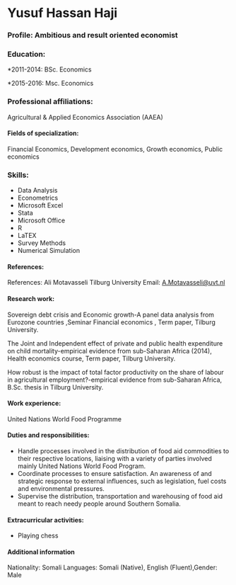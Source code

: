 
Yusuf Hassan Haji
=================

### Profile: Ambitious and result oriented economist

### Education:

*2011-2014: BSc. Economics

*2015-2016: Msc. Economics


### Professional affiliations:

Agricultural & Applied Economics Association (AAEA)

#### Fields of specialization:

Financial Economics, Development economics, Growth economics, Public economics

### Skills:
*	Data Analysis
*	Econometrics
*	Microsoft Excel
*	Stata
*	Microsoft Office
*	R
*	LaTEX
*	Survey Methods
*	Numerical Simulation



#### References:

References:
Ali Motavasseli   Tilburg University          Email: A.Motavasseli@uvt.nl

#### Research work:
Sovereign debt crisis and Economic growth-A panel data analysis from Eurozone countries ,Seminar Financial economics , Term paper, Tilburg University.

The Joint and Independent effect of private and public health expenditure on child mortality-empirical evidence from sub-Saharan Africa (2014), Health economics course, Term paper, Tilburg University.

How robust is the impact of total factor productivity on the share of labour in agricultural employment?-empirical evidence from sub-Saharan Africa, B.Sc. thesis in Tilburg University.

#### Work experience:
United Nations World Food Programme

#### Duties and responsibilities:

 *	Handle processes involved in the distribution of food aid commodities to their respective locations, liaising with a variety of parties involved mainly United Nations World Food Program.
 * Coordinate processes to ensure satisfaction. An awareness of and strategic response to external influences, such as legislation, fuel costs and environmental pressures.
 * Supervise the distribution, transportation and warehousing of food aid meant to reach needy people around Southern Somalia.

#### Extracurricular activities:
 * Playing chess

#### Additional information

Nationality: Somali        Languages: Somali (Native), English (Fluent),Gender: Male


